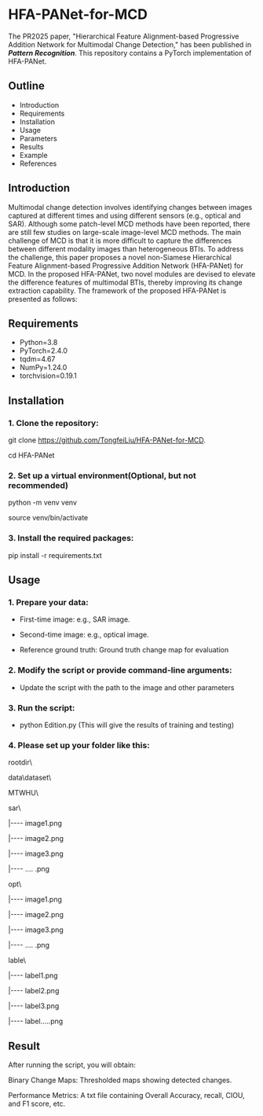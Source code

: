# HFA-PANet-for-MCD
The PR2025 paper, "Hierarchical Feature Alignment-based Progressive Addition Network for Multimodal Change Detection," has been published in ***Pattern Recognition***.
This repository contains a PyTorch implementation of HFA-PANet.

## Outline

<ul>

 <li>Introduction</li>

  <li>Requirements</li>


  <li>Installation</li>

  <li>Usage</li>

  <li>Parameters</li>

  <li>Results</li>

  <li>Example</li>

  <li>References</li>

</ul>

## Introduction

Multimodal change detection involves identifying changes between images captured at different times and using different sensors (e.g., optical and SAR). Although some patch-level MCD methods have been reported, there are still few studies on large-scale image-level MCD methods. The main challenge of MCD is that it is more difficult to capture the differences between different modality images than heterogeneous BTIs. To address the challenge, this paper proposes a novel non-Siamese Hierarchical Feature Alignment-based Progressive Addition Network (HFA-PANet) for MCD. In the proposed HFA-PANet, two novel modules are devised to elevate the difference features of multimodal BTIs, thereby improving its change extraction capability. The framework of the proposed HFA-PANet is presented as follows:


## Requirements
<ul>

  <li>Python=3.8</li>

  <li>PyTorch=2.4.0 </li>

  <li>tqdm=4.67</li>

  <li>NumPy=1.24.0</li>

  <li>torchvision=0.19.1
</li>

</ul>

## Installation

### 1. Clone the repository:

git clone https://github.com/TongfeiLiu/HFA-PANet-for-MCD.

cd HFA-PANet

### 2. Set up a virtual environment(Optional, but not recommended)

python -m venv venv

source venv/bin/activate  

### 3. Install the required packages:

pip install -r requirements.txt

## Usage

### 1. Prepare your data:

* First-time image: e.g., SAR image.
  
* Second-time image: e.g., optical image.
  
* Reference ground truth: Ground truth change map for evaluation
  
### 2. Modify the script or provide command-line arguments:

* Update the script with the path to the image and other parameters
  
### 3. Run the script:

* python Edition.py (This will give the results of training and testing)

### 4. Please set up your folder like this:

rootdir\

data\dataset\

MTWHU\

sar\

|---- image1.png

|---- image2.png

|---- image3.png

|---- .... .png

opt\

|---- image1.png

|---- image2.png

|---- image3.png

|---- .... .png

lable\

|---- label1.png

|---- label2.png

|---- label3.png

|---- label.....png

## Result

After running the script, you will obtain:

Binary Change Maps: Thresholded maps showing detected changes.

Performance Metrics: A txt file containing Overall Accuracy, recall, CIOU, and F1 score, etc.


